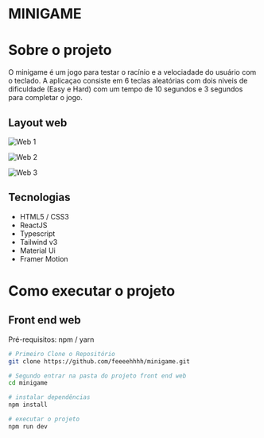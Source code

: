 # MINIGAME

# Sobre o projeto

O minigame é um jogo para testar o racínio e a velociadade do usuário com o teclado.
A aplicaçao consiste em 6 teclas aleatórias com dois niveis de dificuldade (Easy e Hard) com um tempo de 10 segundos e 3 segundos para completar o jogo.

## Layout web
![Web 1](https://github.com/feeeehhhh/minigame/blob/main/minigame/src/assets/Imagem%20do%20WhatsApp%20de%202024-06-14%20%C3%A0(s)%2013.08.45_73eb9169.jpg)

![Web 2](https://github.com/feeeehhhh/minigame/blob/main/minigame/src/assets/Imagem%20do%20WhatsApp%20de%202024-06-14%20%C3%A0(s)%2013.09.08_c8d2b23a.jpg)

![Web 3](https://github.com/feeeehhhh/minigame/blob/main/minigame/src/assets/Imagem%20do%20WhatsApp%20de%202024-06-14%20%C3%A0(s)%2013.10.01_7c08dc90.jpg)

## Tecnologias
- HTML5 / CSS3 
- ReactJS 
- Typescript
- Tailwind v3
- Material Ui
- Framer Motion


# Como executar o projeto


## Front end web
Pré-requisitos: npm / yarn 

```bash
# Primeiro Clone o Repositório
git clone https://github.com/feeeehhhh/minigame.git

# Segundo entrar na pasta do projeto front end web
cd minigame

# instalar dependências
npm install

# executar o projeto
npm run dev
```
